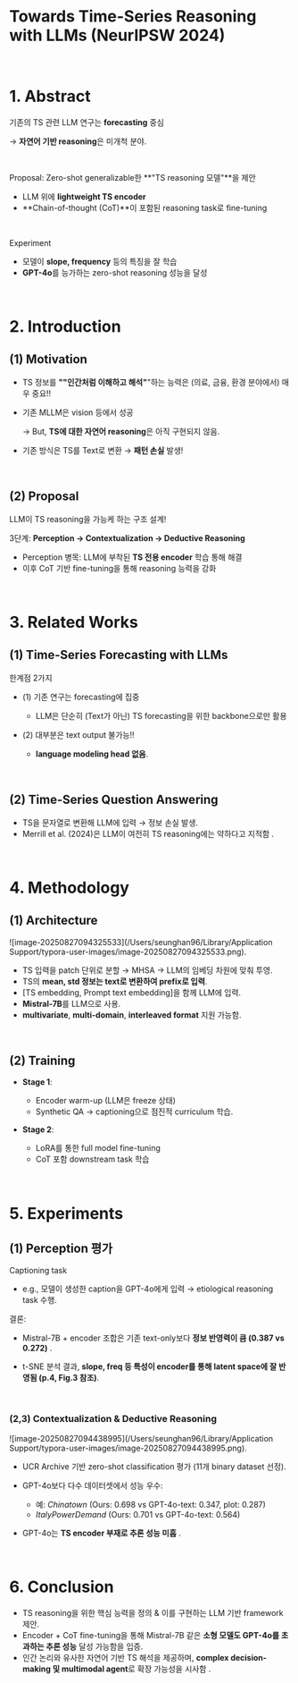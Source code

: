 # Towards Time-Series Reasoning with LLMs (NeurIPSW 2024)

<br>

# **1. Abstract**

기존의 TS 관련 LLM 연구는 **forecasting** 중심

$\rightarrow$  **자연어 기반 reasoning**은 미개척 분야.

<br>

Proposal: Zero-shot generalizable한 **"TS reasoning 모델"**을 제안

- LLM 위에 **lightweight TS encoder**
- **Chain-of-thought (CoT)**이 포함된 reasoning task로 fine-tuning

<br>

Experiment

- 모델이 **slope, frequency** 등의 특징을 잘 학습
- **GPT-4o**를 능가하는 zero-shot reasoning 성능을 달성

<br>

# **2. Introduction**

## (1) **Motivation**

- TS 정보를 **""인간처럼 이해하고 해석"**"하는 능력은 (의료, 금융, 환경 분야에서) 매우 중요!!

- 기존 MLLM은 vision 등에서 성공

  $\rightarrow$ But, **TS에 대한 자연어 reasoning**은 아직 구현되지 않음.

- 기존 방식은 TS를 Text로 변환 → **패턴 손실** 발생!

<br>

## (2) **Proposal**

LLM이 TS reasoning을 가능케 하는 구조 설계!

3단계: **Perception → Contextualization → Deductive Reasoning**

- Perception 병목: LLM에 부착된 **TS 전용 encoder** 학습 통해 해결
- 이후 CoT 기반 fine-tuning을 통해 reasoning 능력을 강화

<br>

# **3. Related Works**

## **(1) Time-Series Forecasting with LLMs**

한계점 2가지

- (1) 기존 연구는 forecasting에 집중
  - LLM은 단순히 (Text가 아닌) TS forecasting을 위한 backbone으로만 활용

- (2) 대부분은 text output 불가능!!
  - **language modeling head 없음**.


<br>

## **(2) Time-Series Question Answering**

- TS을 문자열로 변환해 LLM에 입력 → 정보 손실 발생.
- Merrill et al. (2024)은 LLM이 여전히 TS reasoning에는 약하다고 지적함 .

<br>

# **4. Methodology**

## (1) Architecture

![image-20250827094325533](/Users/seunghan96/Library/Application Support/typora-user-images/image-20250827094325533.png).

- TS 입력을 patch 단위로 분할 → MHSA → LLM의 임베딩 차원에 맞춰 투영.
- TS의 **mean, std 정보는 text로 변환하여 prefix로 입력**.
- [TS embedding, Prompt text embedding]을 함께 LLM에 입력.
- **Mistral-7B**를 LLM으로 사용.
- **multivariate**, **multi-domain**, **interleaved format** 지원 가능함.

<br>

## (2) **Training**

- **Stage 1**: 
  - Encoder warm-up (LLM은 freeze 상태)
  - Synthetic QA → captioning으로 점진적 curriculum 학습.

- **Stage 2**: 
  - LoRA를 통한 full model fine-tuning
  - CoT 포함 downstream task 학습


<br>

# **5. Experiments**

## **(1) Perception 평가**

Captioning task

- e.g., 모델이 생성한 caption을 GPT-4o에게 입력 → etiological reasoning task 수행.

결론:

- Mistral-7B + encoder 조합은 기존 text-only보다 **정보 반영력이 큼 (0.387 vs 0.272)** .

- t-SNE 분석 결과, **slope, freq 등 특성이 encoder를 통해 latent space에 잘 반영됨 (p.4, Fig.3 참조)**.

<br>



### **(2,3) Contextualization & Deductive Reasoning**

![image-20250827094438995](/Users/seunghan96/Library/Application Support/typora-user-images/image-20250827094438995.png).

- UCR Archive 기반 zero-shot classification 평가 (11개 binary dataset 선정).

- GPT-4o보다 다수 데이터셋에서 성능 우수:

  

  - 예: *Chinatown* (Ours: 0.698 vs GPT-4o-text: 0.347, plot: 0.287)
  - *ItalyPowerDemand* (Ours: 0.701 vs GPT-4o-text: 0.564)

  

- GPT-4o는 **TS encoder 부재로 추론 성능 미흡** .

<br>

# **6. Conclusion**

- TS reasoning을 위한 핵심 능력을 정의 & 이를 구현하는 LLM 기반 framework 제안.
- Encoder + CoT fine-tuning을 통해 Mistral-7B 같은 **소형 모델도 GPT-4o를 초과하는 추론 성능** 달성 가능함을 입증.
- 인간 논리와 유사한 자연어 기반 TS 해석을 제공하며, **complex decision-making 및 multimodal agent**로 확장 가능성을 시사함 .
